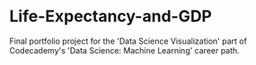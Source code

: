 # Life-Expectancy-and-GDP
Final portfolio project for the 'Data Science Visualization' part of Codecademy's 'Data Science: Machine Learning' career path.
